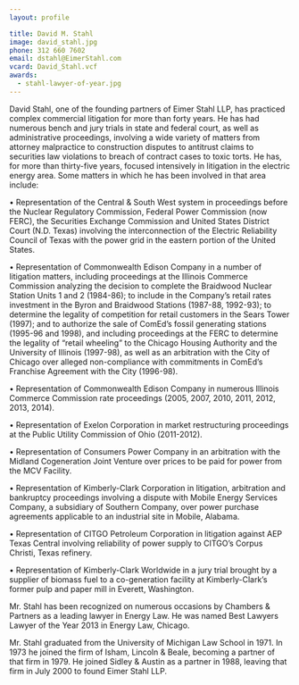 ```yaml
---
layout: profile

title: David M. Stahl
image: david_stahl.jpg
phone: 312 660 7602
email: dstahl@EimerStahl.com
vcard: David_Stahl.vcf
awards:
  - stahl-lawyer-of-year.jpg
---
```

David Stahl, one of the founding partners of Eimer Stahl LLP, has practiced complex commercial litigation for more than forty years.  He has had numerous bench and jury trials in state and federal court, as well as administrative proceedings, involving a wide variety of matters from attorney malpractice to construction disputes to antitrust claims to securities law violations to breach of contract cases to toxic torts. He has, for more than thirty-five years, focused intensively in litigation in the electric energy area.  Some matters in which he has been involved in that area include:

•	Representation of the Central & South West system in proceedings before the Nuclear Regulatory Commission, Federal Power Commission (now FERC), the Securities Exchange Commission and United States District Court (N.D. Texas) involving the interconnection of the Electric Reliability Council of Texas with the power grid in the eastern portion of the United States.

•	Representation of Commonwealth Edison Company in a number of litigation matters, including proceedings at the Illinois Commerce Commission analyzing the decision to complete the Braidwood Nuclear Station Units 1 and 2 (1984-86); to include in the Company’s retail rates investment in the Byron and Braidwood Stations (1987-88, 1992-93); to determine the legality of competition for retail customers in the Sears Tower (1997); and to authorize the sale of ComEd’s fossil generating stations (1995-96 and 1998), and including proceedings at the FERC to determine the legality of “retail wheeling” to the Chicago Housing Authority and the University of Illinois (1997-98), as well as an arbitration with the City of Chicago over alleged non-compliance with commitments in ComEd’s Franchise Agreement with the City (1996-98).

•	Representation of Commonwealth Edison Company in numerous Illinois Commerce Commission rate proceedings (2005, 2007, 2010, 2011, 2012, 2013, 2014).

•	Representation of Exelon Corporation in market restructuring proceedings at the Public Utility Commission of Ohio (2011-2012).

•	Representation of Consumers Power Company in an arbitration with the Midland Cogeneration Joint Venture over prices to be paid for power from the MCV Facility.

•	Representation of Kimberly-Clark Corporation in litigation, arbitration and bankruptcy proceedings involving a dispute with Mobile Energy Services Company, a subsidiary of Southern Company, over power purchase agreements applicable to an industrial site in Mobile, Alabama.

•	Representation of CITGO Petroleum Corporation in litigation against AEP Texas Central involving reliability of power supply to CITGO’s Corpus Christi, Texas refinery.

•	Representation of Kimberly-Clark Worldwide in a jury trial brought by a supplier of biomass fuel to a co-generation facility at Kimberly-Clark’s former pulp and paper mill in Everett, Washington.

Mr. Stahl has been recognized on numerous occasions by Chambers & Partners as a leading lawyer in Energy Law.  He was named Best Lawyers Lawyer of the Year 2013 in Energy Law, Chicago.

Mr. Stahl graduated from the University of Michigan Law School in 1971.  In 1973 he joined the firm of Isham, Lincoln & Beale, becoming a partner of that firm in 1979.  He joined Sidley & Austin as a partner in 1988, leaving that firm in July 2000 to found Eimer Stahl LLP.
